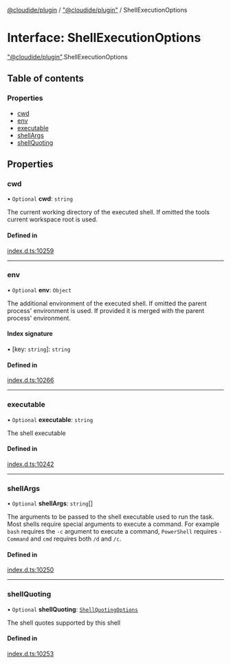 [@cloudide/plugin](../README.md) / ["@cloudide/plugin"](../modules/_cloudide_plugin_.md) / ShellExecutionOptions

# Interface: ShellExecutionOptions

["@cloudide/plugin"](../modules/_cloudide_plugin_.md).ShellExecutionOptions

## Table of contents

### Properties

- [cwd](cloudide_plugin_.ShellExecutionOptions.md#cwd)
- [env](cloudide_plugin_.ShellExecutionOptions.md#env)
- [executable](cloudide_plugin_.ShellExecutionOptions.md#executable)
- [shellArgs](cloudide_plugin_.ShellExecutionOptions.md#shellargs)
- [shellQuoting](cloudide_plugin_.ShellExecutionOptions.md#shellquoting)

## Properties

### cwd

• `Optional` **cwd**: `string`

The current working directory of the executed shell.
If omitted the tools current workspace root is used.

#### Defined in

[index.d.ts:10259](https://github.com/shuyaqian/cloudide-plugin-api/blob/26b31b9/index.d.ts#L10259)

___

### env

• `Optional` **env**: `Object`

The additional environment of the executed shell. If omitted
the parent process' environment is used. If provided it is merged with
the parent process' environment.

#### Index signature

▪ [key: `string`]: `string`

#### Defined in

[index.d.ts:10266](https://github.com/shuyaqian/cloudide-plugin-api/blob/26b31b9/index.d.ts#L10266)

___

### executable

• `Optional` **executable**: `string`

The shell executable

#### Defined in

[index.d.ts:10242](https://github.com/shuyaqian/cloudide-plugin-api/blob/26b31b9/index.d.ts#L10242)

___

### shellArgs

• `Optional` **shellArgs**: `string`[]

The arguments to be passed to the shell executable used to run the task. Most shells
require special arguments to execute a command. For  example `bash` requires the `-c`
argument to execute a command, `PowerShell` requires `-Command` and `cmd` requires both
`/d` and `/c`.

#### Defined in

[index.d.ts:10250](https://github.com/shuyaqian/cloudide-plugin-api/blob/26b31b9/index.d.ts#L10250)

___

### shellQuoting

• `Optional` **shellQuoting**: [`ShellQuotingOptions`](cloudide_plugin_.ShellQuotingOptions.md)

The shell quotes supported by this shell

#### Defined in

[index.d.ts:10253](https://github.com/shuyaqian/cloudide-plugin-api/blob/26b31b9/index.d.ts#L10253)
